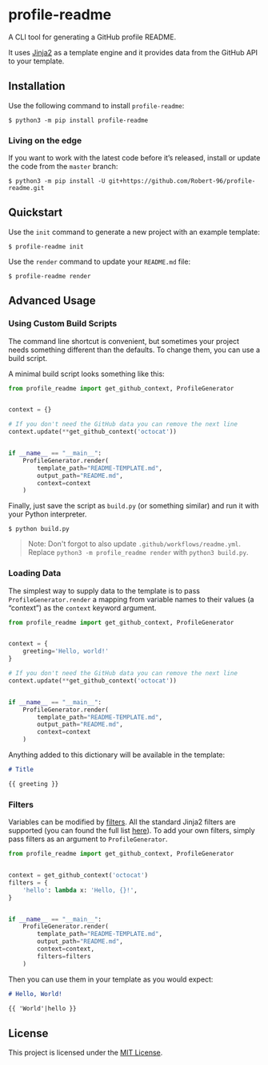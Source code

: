 # profile-readme

A CLI tool for generating a GitHub profile README.

It uses [Jinja2](https://jinja.palletsprojects.com/) as a template engine and it provides data from the GitHub API to your template.

## Installation

Use the following command to install `profile-readme`:

```
$ python3 -m pip install profile-readme
```

### Living on the edge

If you want to work with the latest code before it’s released, install or update the code from the `master` branch:

```
$ python3 -m pip install -U git+https://github.com/Robert-96/profile-readme.git
```

## Quickstart

Use the `init` command to generate a new project with an example template:

```
$ profile-readme init
```

Use the `render` command to update your `README.md` file:

```
$ profile-readme render
```

## Advanced Usage

### Using Custom Build Scripts

The command line shortcut is convenient, but sometimes your project needs something different than the defaults. To change them, you can use a build script.

A minimal build script looks something like this:

```python
from profile_readme import get_github_context, ProfileGenerator


context = {}

# If you don't need the GitHub data you can remove the next line
context.update(**get_github_context('octocat'))


if __name__ == "__main__":
    ProfileGenerator.render(
        template_path="README-TEMPLATE.md",
        output_path="README.md",
        context=context
    )

```

Finally, just save the script as `build.py` (or something similar) and run it with your Python interpreter.

```
$ python build.py
```

> Note: Don't forgot to also update `.github/workflows/readme.yml`.
> Replace `python3 -m profile_readme render` with `python3 build.py`.

### Loading Data

The simplest way to supply data to the template is to pass `ProfileGenerator.render` a mapping from variable names to their values (a “context”) as the `context` keyword argument.

```python
from profile_readme import get_github_context, ProfileGenerator


context = {
    greeting='Hello, world!'
}

# If you don't need the GitHub data you can remove the next line
context.update(**get_github_context('octocat'))


if __name__ == "__main__":
    ProfileGenerator.render(
        template_path="README-TEMPLATE.md",
        output_path="README.md",
        context=context
    )

```

Anything added to this dictionary will be available in the template:

```md
# Title

{{ greeting }}
```

### Filters

Variables can be modified by [filters](https://jinja.palletsprojects.com/en/2.11.x/templates/#filters). All the standard Jinja2 filters are supported (you can found the full list [here](https://jinja.palletsprojects.com/en/2.11.x/templates/#builtin-filters)).  To add your own filters, simply pass filters as an argument to `ProfileGenerator`.

```python
from profile_readme import get_github_context, ProfileGenerator


context = get_github_context('octocat')
filters = {
    'hello': lambda x: 'Hello, {}!',
}


if __name__ == "__main__":
    ProfileGenerator.render(
        template_path="README-TEMPLATE.md",
        output_path="README.md",
        context=context,
        filters=filters
    )

```

Then you can use them in your template as you would expect:

```md
# Hello, World!

{{ 'World'|hello }}
```

## License

This project is licensed under the [MIT License](LICENSE).